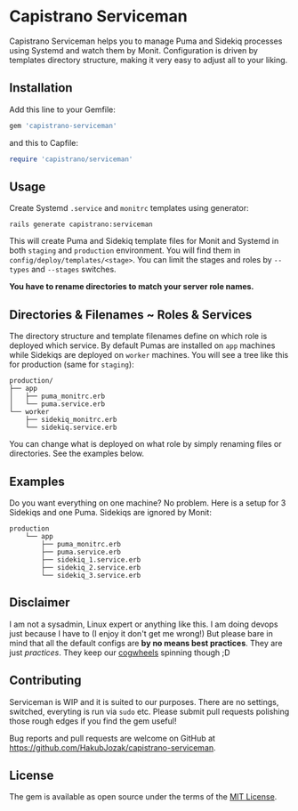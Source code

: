 # Capistrano Serviceman

Capistrano Serviceman helps you to manage Puma and Sidekiq
processes using Systemd and watch them by Monit. Configuration
is driven by templates directory structure, making it very
easy to adjust all to your liking.

## Installation

Add this line to your Gemfile:

```ruby
gem 'capistrano-serviceman'
```

and this to Capfile: 

```ruby
require 'capistrano/serviceman'
```

## Usage

Create Systemd `.service` and `monitrc` templates using generator:

    rails generate capistrano:serviceman
    
This will create Puma and Sidekiq template files for Monit and Systemd
in both `staging` and `production` environment. You will find them in
`config/deploy/templates/<stage>`. You can limit the stages and roles
by `--types` and `--stages` switches.

**You have to rename directories to match your server role names.**

## Directories & Filenames ~ Roles & Services

The directory structure and template filenames define on which role
is deployed which service. By default Pumas are installed on `app` 
machines while Sidekiqs are deployed on `worker` machines. You will 
see a tree like this for production (same for `staging`):

    production/
    ├── app
    │   ├── puma_monitrc.erb
    │   └── puma.service.erb
    └── worker
        ├── sidekiq_monitrc.erb
        └── sidekiq.service.erb

You can change what is deployed on what role by simply renaming
files or directories. See the examples below.

## Examples

Do you want everything on one machine? No problem. Here is a setup
for 3 Sidekiqs and one Puma. Sidekiqs are ignored by Monit:

    production
        └── app
            ├── puma_monitrc.erb
            ├── puma.service.erb
            ├── sidekiq_1.service.erb
            ├── sidekiq_2.service.erb
            └── sidekiq_3.service.erb

## Disclaimer

I am not a sysadmin, Linux expert or anything like this. I am
doing devops just because I have to (I enjoy it don't get me 
wrong!) But please bare in mind that all the default configs
are **by no means best practices**. They are just _practices_.
They keep our [cogwheels](https://www.squared.one) spinning
though ;D


## Contributing

Serviceman is WIP and it is suited to our purposes. There
are no settings, switched, everyting is run via `sudo` etc.
Please submit pull requests polishing those rough edges
if you find the gem useful!

Bug reports and pull requests are welcome on GitHub at https://github.com/HakubJozak/capistrano-serviceman.


## License

The gem is available as open source under the terms of the [MIT License](http://opensource.org/licenses/MIT).

